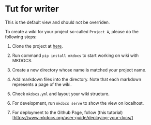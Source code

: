 # Tut for writer

This is the default view and should not be overriden.

To create a wiki for your project so-called `Project A`, please do the following steps:

1. Clone the project at [here](https://github.com/DiTEC-project/DiTEC-project.github.io).

2. Run command `pip install mkdocs` to start working on wiki with MKDOCS.

3. Create a new directory whose name is matched your project name.

4. Add markdown files into the directory. Note that each markdown represents a page of the wiki.

5. Check `mkdocs.yml` and layout your wiki structure.

6. For development, run `mkdocs serve` to show the view on localhost.

7. For deployment to the Github Page, follow (this tutorial)[https://www.mkdocs.org/user-guide/deploying-your-docs/]


